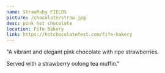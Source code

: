 ```yaml
---
name: StrawRuby FIELDS
picture: /chocolate/straw.jpg
desc: pink hot chocolate
location: Fife Bakery
link: https://hotchocolatefest.com/fife-bakery
---
```


"A vibrant and elegant pink chocolate with ripe strawberries.

Served with a strawberry oolong tea muffin."
